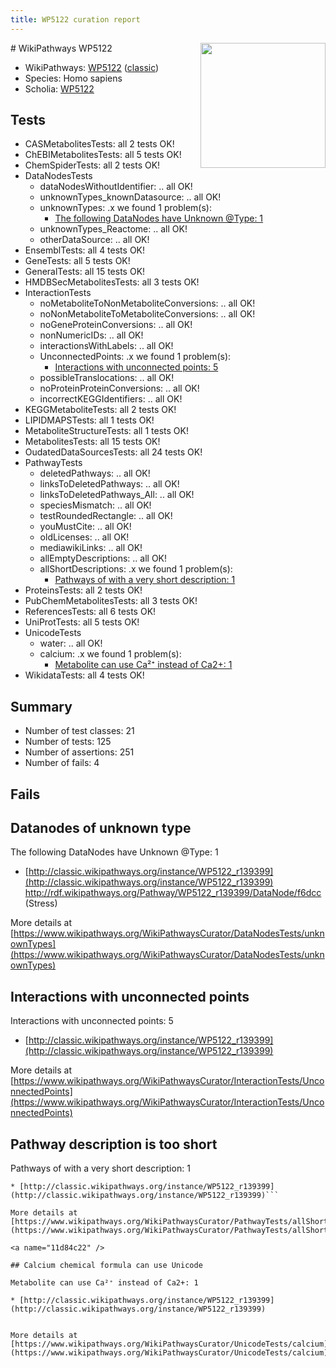 ```yaml
---
title: WP5122 curation report
---
```


<img style="float: right; width: 200px" src="https://upload.wikimedia.org/wikipedia/commons/thumb/8/83/Wplogo_with_text_500.png/640px-Wplogo_with_text_500.png" />
# WikiPathways WP5122

* WikiPathways: [WP5122](https://wikipathways.org/pathways/WP5122) ([classic](https://classic.wikipathways.org/instance/WP5122))
* Species: Homo sapiens
* Scholia: [WP5122](https://scholia.toolforge.org/wikipathways/WP5122)
## Tests
* CASMetabolitesTests: all 2 tests OK!
* ChEBIMetabolitesTests: all 5 tests OK!
* ChemSpiderTests: all 2 tests OK!
* DataNodesTests
    * dataNodesWithoutIdentifier: .. all OK!
    * unknownTypes_knownDatasource: .. all OK!
    * unknownTypes: .x we found 1 problem(s):
        * [The following DataNodes have Unknown @Type: 1](#839973df)
    * unknownTypes_Reactome: .. all OK!
    * otherDataSource: .. all OK!
* EnsemblTests: all 4 tests OK!
* GeneTests: all 5 tests OK!
* GeneralTests: all 15 tests OK!
* HMDBSecMetabolitesTests: all 3 tests OK!
* InteractionTests
    * noMetaboliteToNonMetaboliteConversions: .. all OK!
    * noNonMetaboliteToMetaboliteConversions: .. all OK!
    * noGeneProteinConversions: .. all OK!
    * nonNumericIDs: .. all OK!
    * interactionsWithLabels: .. all OK!
    * UnconnectedPoints: .x we found 1 problem(s):
        * [Interactions with unconnected points: 5](#35a61add)
    * possibleTranslocations: .. all OK!
    * noProteinProteinConversions: .. all OK!
    * incorrectKEGGIdentifiers: .. all OK!
* KEGGMetaboliteTests: all 2 tests OK!
* LIPIDMAPSTests: all 1 tests OK!
* MetaboliteStructureTests: all 1 tests OK!
* MetabolitesTests: all 15 tests OK!
* OudatedDataSourcesTests: all 24 tests OK!
* PathwayTests
    * deletedPathways: .. all OK!
    * linksToDeletedPathways: .. all OK!
    * linksToDeletedPathways_All: .. all OK!
    * speciesMismatch: .. all OK!
    * testRoundedRectangle: .. all OK!
    * youMustCite: .. all OK!
    * oldLicenses: .. all OK!
    * mediawikiLinks: .. all OK!
    * allEmptyDescriptions: .. all OK!
    * allShortDescriptions: .x we found 1 problem(s):
        * [Pathways of with a very short description: 1](#9b455f1f)
* ProteinsTests: all 2 tests OK!
* PubChemMetabolitesTests: all 3 tests OK!
* ReferencesTests: all 6 tests OK!
* UniProtTests: all 5 tests OK!
* UnicodeTests
    * water: .. all OK!
    * calcium: .x we found 1 problem(s):
        * [Metabolite can use Ca²⁺ instead of Ca2+: 1](#11d84c22)
* WikidataTests: all 4 tests OK!


## Summary

* Number of test classes: 21
* Number of tests: 125
* Number of assertions: 251
* Number of fails: 4

## Fails

<a name="839973df" />

## Datanodes of unknown type

The following DataNodes have Unknown @Type: 1

* [http://classic.wikipathways.org/instance/WP5122_r139399](http://classic.wikipathways.org/instance/WP5122_r139399) http://rdf.wikipathways.org/Pathway/WP5122_r139399/DataNode/f6dcc (Stress)


More details at [https://www.wikipathways.org/WikiPathwaysCurator/DataNodesTests/unknownTypes](https://www.wikipathways.org/WikiPathwaysCurator/DataNodesTests/unknownTypes)

<a name="35a61add" />

## Interactions with unconnected points

Interactions with unconnected points: 5

* [http://classic.wikipathways.org/instance/WP5122_r139399](http://classic.wikipathways.org/instance/WP5122_r139399)


More details at [https://www.wikipathways.org/WikiPathwaysCurator/InteractionTests/UnconnectedPoints](https://www.wikipathways.org/WikiPathwaysCurator/InteractionTests/UnconnectedPoints)

<a name="9b455f1f" />

## Pathway description is too short

Pathways of with a very short description: 1
```
* [http://classic.wikipathways.org/instance/WP5122_r139399](http://classic.wikipathways.org/instance/WP5122_r139399)```

More details at [https://www.wikipathways.org/WikiPathwaysCurator/PathwayTests/allShortDescriptions](https://www.wikipathways.org/WikiPathwaysCurator/PathwayTests/allShortDescriptions)

<a name="11d84c22" />

## Calcium chemical formula can use Unicode

Metabolite can use Ca²⁺ instead of Ca2+: 1

* [http://classic.wikipathways.org/instance/WP5122_r139399](http://classic.wikipathways.org/instance/WP5122_r139399)


More details at [https://www.wikipathways.org/WikiPathwaysCurator/UnicodeTests/calcium](https://www.wikipathways.org/WikiPathwaysCurator/UnicodeTests/calcium)

